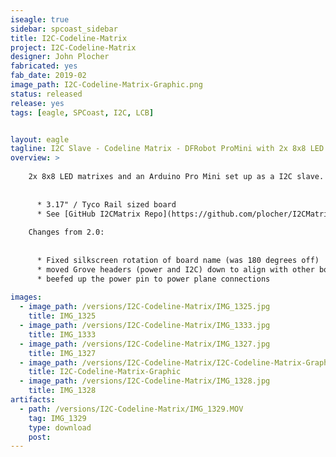 ```yaml
---
iseagle: true
sidebar: spcoast_sidebar
title: I2C-Codeline-Matrix
project: I2C-Codeline-Matrix
designer: John Plocher
fabricated: yes
fab_date: 2019-02
image_path: I2C-Codeline-Matrix-Graphic.png
status: released
release: yes
tags: [eagle, SPCoast, I2C, LCB]


layout: eagle
tagline: I2C Slave - Codeline Matrix - DFRobot ProMini with 2x 8x8 LED Matrixes for displaying CodeLine packet content
overview: >
    
    2x 8x8 LED matrixes and an Arduino Pro Mini set up as a I2C slave.
    
    
      * 3.17" / Tyco Rail sized board
      * See [GitHub I2CMatrix Repo](https://github.com/plocher/I2CMatrix) for example Master and Slave source code.
    
    Changes from 2.0:
    
    
      * Fixed silkscreen rotation of board name (was 180 degrees off)
      * moved Grove headers (power and I2C) down to align with other boards on SPCoast
      * beefed up the power pin to power plane connections
    
images:
  - image_path: /versions/I2C-Codeline-Matrix/IMG_1325.jpg
    title: IMG_1325
  - image_path: /versions/I2C-Codeline-Matrix/IMG_1333.jpg
    title: IMG_1333
  - image_path: /versions/I2C-Codeline-Matrix/IMG_1327.jpg
    title: IMG_1327
  - image_path: /versions/I2C-Codeline-Matrix/I2C-Codeline-Matrix-Graphic.png
    title: I2C-Codeline-Matrix-Graphic
  - image_path: /versions/I2C-Codeline-Matrix/IMG_1328.jpg
    title: IMG_1328
artifacts:
  - path: /versions/I2C-Codeline-Matrix/IMG_1329.MOV
    tag: IMG_1329
    type: download
    post: 
---
```

